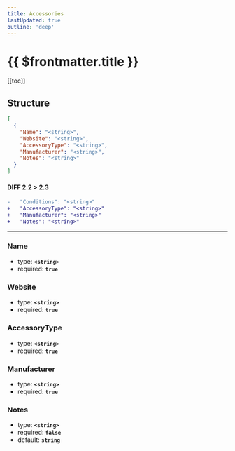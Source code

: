 ```yaml
---
title: Accessories
lastUpdated: true
outline: 'deep'
---
```


# {{ $frontmatter.title }}

[[toc]]

## Structure

```json
[
  {
    "Name": "<string>",
    "Website": "<string>",
    "AccessoryType": "<string>",
    "Manufacturer": "<string>",
    "Notes": "<string>"
  }
]
```

#### DIFF 2.2 > 2.3

```diff
-   "Conditions": "<string>"
+   "AccessoryType": "<string>"
+   "Manufacturer": "<string>"
+   "Notes": "<string>"
```

---

### Name

- type: **`<string>`**
- required: **`true`**

### Website

- type: **`<string>`**
- required: **`true`**

### AccessoryType

- type: **`<string>`**
- required: **`true`**

### Manufacturer

- type: **`<string>`**
- required: **`true`**

### Notes

- type: **`<string>`**
- required: **`false`**
- default: **`string`**
